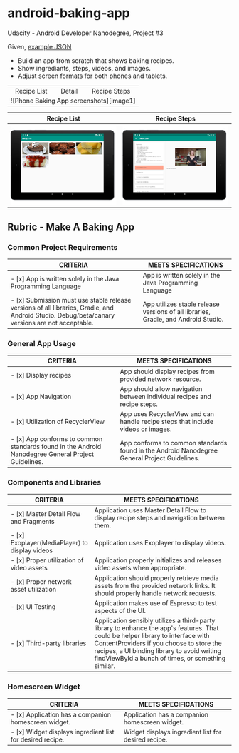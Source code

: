 [//]: # (Image References)

[image1]: ./artifacts/phone_screenshots.png "Phone Screenshot"
[image2]: ./artifacts/tablet_opening.png "Tablet Opening Screenshot"
[image3]: ./artifacts/tablet_detail.png "Tablet Detail Screenshot"


# android-baking-app

Udacity - Android Developer Nanodegree, Project #3

Given, [example JSON](https://d17h27t6h515a5.cloudfront.net/topher/2017/May/59121517_baking/baking.json)

* Build an app from scratch that shows baking recipes.  
* Show ingrediants, steps, videos, and images.  
* Adjust screen formats for both phones and tablets.

<table>
<tr align=center>
  <td> Recipe List </td><td> Detail </td><td> Recipe Steps </td>
</tr>
<tr> <td colspan=3>![Phone Baking App screenshots][image1] </td> </tr> 
</table>



Recipe List | Recipe Steps
--- | ---
![Tablet Baking App - Opening][image2] | ![Tablet Baking App - Detail][image3]

## Rubric - Make A Baking App

### Common Project Requirements

CRITERIA | MEETS SPECIFICATIONS
--- | ---
- [x] App is written solely in the Java Programming Language | App is written solely in the Java Programming Language
- [x] Submission must use stable release versions of all libraries, Gradle, and Android Studio. Debug/beta/canary versions are not acceptable. | App utilizes stable release versions of all libraries, Gradle, and Android Studio.

### General App Usage

CRITERIA | MEETS SPECIFICATIONS
--- | ---
- [x] Display recipes | App should display recipes from provided network resource.
- [x] App Navigation | App should allow navigation between individual recipes and recipe steps.
- [x] Utilization of RecyclerView | App uses RecyclerView and can handle recipe steps that include videos or images.
- [x] App conforms to common standards found in the Android Nanodegree General Project Guidelines. | App conforms to common standards found in the Android Nanodegree General Project Guidelines.  

### Components and Libraries

CRITERIA | MEETS SPECIFICATIONS
--- | ---
- [x] Master Detail Flow and Fragments | Application uses Master Detail Flow to display recipe steps and navigation between them.
- [x] Exoplayer(MediaPlayer) to display videos | Application uses Exoplayer to display videos.
- [x] Proper utilization of video assets | Application properly initializes and releases video assets when appropriate.
- [x] Proper network asset utilization | Application should properly retrieve media assets from the provided network links. It should properly handle network requests.
- [x] UI Testing | Application makes use of Espresso to test aspects of the UI.
- [x] Third-party libraries| Application sensibly utilizes a third-party library to enhance the app's features. That could be helper library to interface with ContentProviders if you choose to store the recipes, a UI binding library to avoid writing findViewById a bunch of times, or something similar.

### Homescreen Widget

CRITERIA | MEETS SPECIFICATIONS
--- | ---
- [x] Application has a companion homescreen widget.  | Application has a companion homescreen widget.
- [x] Widget displays ingredient list for desired recipe. | Widget displays ingredient list for desired recipe.
